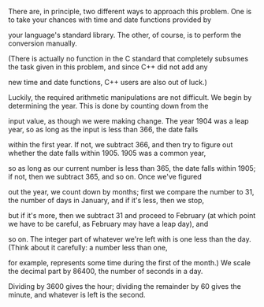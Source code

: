 There are, in principle, two different ways to approach this problem. One is to take your chances with time and date functions provided by

your language's standard library. The other, of course, is to perform the conversion manually. 

(There is actually no function in the C standard that completely subsumes the task given in this problem, and since C++ did not add any 

new time and date functions, C++ users are also out of luck.)

Luckily, the required arithmetic manipulations are not difficult. We begin by determining the year. This is done by counting down from the

input value, as though we were making change. The year 1904 was a leap year, so as long as the input is less than 366, the date falls 

within the first year. If not, we subtract 366, and then try to figure out whether the date falls within 1905. 1905 was a common year, 

so as long as our current number is less than 365, the date falls within 1905; if not, then we subtract 365, and so on. Once we've figured 

out the year, we count down by months; first we compare the number to 31, the number of days in January, and if it's less, then we stop,

but if it's more, then we subtract 31 and proceed to February (at which point we have to be careful, as February may have a leap day), and

so on. The integer part of whatever we're left with is one less than the day. (Think about it carefully: a number less than one, 

for example, represents some time during the first of the month.) We scale the decimal part by 86400, the number of seconds in a day. 

Dividing by 3600 gives the hour; dividing the remainder by 60 gives the minute, and whatever is left is the second.
